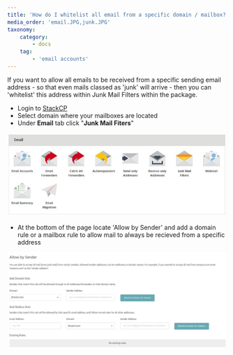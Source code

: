```yaml
---
title: 'How do I whitelist all email from a specific domain / mailbox?'
media_order: 'email.JPG,junk.JPG'
taxonomy:
    category:
        - docs
    tag:
        - 'email accounts'
---
```


If you want to allow all emails to be received from a specific sending email address - so that even mails classed as 'junk' will arrive - then you can 'whitelist' this address within Junk Mail Filters within the package. 

- Login to [StackCP](http://stackcp.com)
- Select domain where your mailboxes are located 
- Under **Email** tab click "**Junk Mail Fiters**"

![](email.JPG)

- At the bottom of the page locate 'Allow by Sender' and add a domain rule or a mailbox rule to allow mail to always be recieved from a specific address

![](junk.JPG)